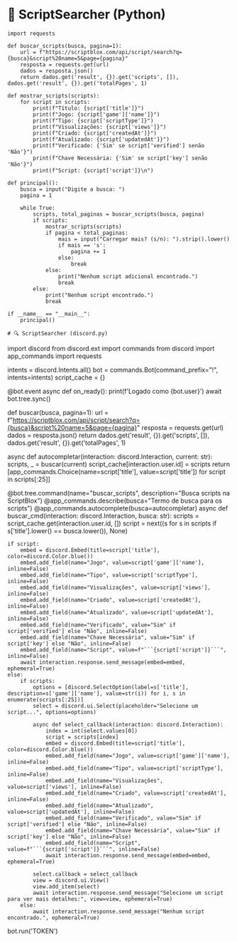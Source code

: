 # 🔎 ScriptSearcher (Python)

```
import requests

def buscar_scripts(busca, pagina=1):
    url = f"https://scriptblox.com/api/script/search?q={busca}&script%20name=5&page={pagina}"
    resposta = requests.get(url)
    dados = resposta.json()
    return dados.get('result', {}).get('scripts', []), dados.get('result', {}).get('totalPages', 1)

def mostrar_scripts(scripts):
    for script in scripts:
        print(f"Título: {script['title']}")
        print(f"Jogo: {script['game']['name']}")
        print(f"Tipo: {script['scriptType']}")
        print(f"Visualizações: {script['views']}")
        print(f"Criado: {script['createdAt']}")
        print(f"Atualizado: {script['updatedAt']}")
        print(f"Verificado: {'Sim' se script['verified'] senão 'Não'}")
        print(f"Chave Necessária: {'Sim' se script['key'] senão 'Não'}")
        print(f"Script: {script['script']}\n")

def principal():
    busca = input("Digite a busca: ")
    pagina = 1

    while True:
        scripts, total_paginas = buscar_scripts(busca, pagina)
        if scripts:
            mostrar_scripts(scripts)
            if pagina < total_paginas:
                mais = input("Carregar mais? (s/n): ").strip().lower()
                if mais == 's':
                    pagina += 1
                else:
                    break
            else:
                print("Nenhum script adicional encontrado.")
                break
        else:
            print("Nenhum script encontrado.")
            break

if __name__ == "__main__":
    principal()

# 🔍 ScriptSearcher (discord.py)

```
import discord
from discord.ext import commands
from discord import app_commands
import requests

intents = discord.Intents.all()
bot = commands.Bot(command_prefix="!", intents=intents)
script_cache = {}

@bot.event
async def on_ready():
    print(f'Logado como {bot.user}')
    await bot.tree.sync()

def buscar(busca, pagina=1):
    url = f"https://scriptblox.com/api/script/search?q={busca}&script%20name=5&page={pagina}"
    resposta = requests.get(url)
    dados = resposta.json()
    return dados.get('result', {}).get('scripts', []), dados.get('result', {}).get('totalPages', 1)

async def autocompletar(interaction: discord.Interaction, current: str):
    scripts, _ = buscar(current)
    script_cache[interaction.user.id] = scripts
    return [app_commands.Choice(name=script['title'], value=script['title']) for script in scripts[:25]]

@bot.tree.command(name="buscar_scripts", description="Busca scripts na ScriptBlox")
@app_commands.describe(busca="Termo de busca para os scripts")
@app_commands.autocomplete(busca=autocompletar)
async def buscar_cmd(interaction: discord.Interaction, busca: str):
    scripts = script_cache.get(interaction.user.id, [])
    script = next((s for s in scripts if s['title'].lower() == busca.lower()), None)
    
    if script:
        embed = discord.Embed(title=script['title'], color=discord.Color.blue())
        embed.add_field(name="Jogo", value=script['game']['name'], inline=False)
        embed.add_field(name="Tipo", value=script['scriptType'], inline=False)
        embed.add_field(name="Visualizações", value=script['views'], inline=False)
        embed.add_field(name="Criado", value=script['createdAt'], inline=False)
        embed.add_field(name="Atualizado", value=script['updatedAt'], inline=False)
        embed.add_field(name="Verificado", value="Sim" if script['verified'] else "Não", inline=False)
        embed.add_field(name="Chave Necessária", value="Sim" if script['key'] else "Não", inline=False)
        embed.add_field(name="Script", value=f"```{script['script']}```", inline=False)
        await interaction.response.send_message(embed=embed, ephemeral=True)
    else:
        if scripts:
            options = [discord.SelectOption(label=s['title'], description=s['game']['name'], value=str(i)) for i, s in enumerate(scripts[:25])]
            select = discord.ui.Select(placeholder="Selecione um script...", options=options)

            async def select_callback(interaction: discord.Interaction):
                index = int(select.values[0])
                script = scripts[index]
                embed = discord.Embed(title=script['title'], color=discord.Color.blue())
                embed.add_field(name="Jogo", value=script['game']['name'], inline=False)
                embed.add_field(name="Tipo", value=script['scriptType'], inline=False)
                embed.add_field(name="Visualizações", value=script['views'], inline=False)
                embed.add_field(name="Criado", value=script['createdAt'], inline=False)
                embed.add_field(name="Atualizado", value=script['updatedAt'], inline=False)
                embed.add_field(name="Verificado", value="Sim" if script['verified'] else "Não", inline=False)
                embed.add_field(name="Chave Necessária", value="Sim" if script['key'] else "Não", inline=False)
                embed.add_field(name="Script", value=f"```{script['script']}```", inline=False)
                await interaction.response.send_message(embed=embed, ephemeral=True)

            select.callback = select_callback
            view = discord.ui.View()
            view.add_item(select)
            await interaction.response.send_message("Selecione um script para ver mais detalhes:", view=view, ephemeral=True)
        else:
            await interaction.response.send_message("Nenhum script encontrado.", ephemeral=True)

bot.run('TOKEN')